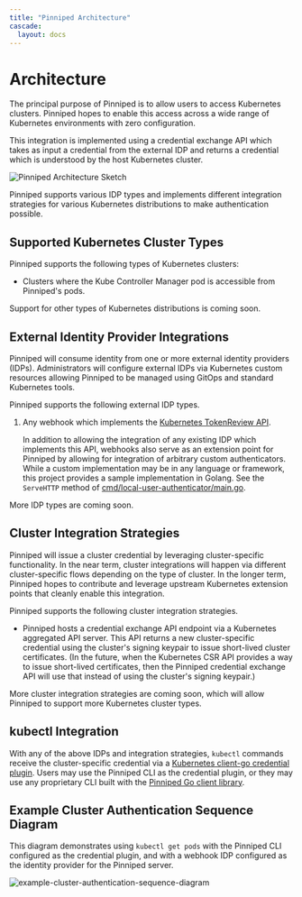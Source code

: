 ```yaml
---
title: "Pinniped Architecture"
cascade:
  layout: docs
---
```


# Architecture

The principal purpose of Pinniped is to allow users to access Kubernetes
clusters. Pinniped hopes to enable this access across a wide range of Kubernetes
environments with zero configuration.

This integration is implemented using a credential exchange API which takes as
input a credential from the external IDP and returns a credential which is understood by the host
Kubernetes cluster.

![Pinniped Architecture Sketch](/docs/img/pinniped_architecture.svg)

Pinniped supports various IDP types and implements different integration strategies
for various Kubernetes distributions to make authentication possible.

## Supported Kubernetes Cluster Types

Pinniped supports the following types of Kubernetes clusters:

- Clusters where the Kube Controller Manager pod is accessible from Pinniped's pods.

Support for other types of Kubernetes distributions is coming soon.

## External Identity Provider Integrations

Pinniped will consume identity from one or more external identity providers
(IDPs). Administrators will configure external IDPs via Kubernetes custom
resources allowing Pinniped to be managed using GitOps and standard Kubernetes tools.

Pinniped supports the following external IDP types.

1. Any webhook which implements the
   [Kubernetes TokenReview API](https://kubernetes.io/docs/reference/access-authn-authz/authentication/#webhook-token-authentication).

   In addition to allowing the integration of any existing IDP which implements this API, webhooks also
   serve as an extension point for Pinniped by allowing for integration of arbitrary custom authenticators.
   While a custom implementation may be in any language or framework, this project provides a
   sample implementation in Golang. See the `ServeHTTP` method of
   [cmd/local-user-authenticator/main.go](https://github.com/vmware-tanzu/pinniped/blob/main/cmd/local-user-authenticator/main.go).

More IDP types are coming soon.

## Cluster Integration Strategies

Pinniped will issue a cluster credential by leveraging cluster-specific
functionality.  In the near term, cluster integrations will happen via different
cluster-specific flows depending on the type of cluster. In the longer term,
Pinniped hopes to contribute and leverage upstream Kubernetes extension points that
cleanly enable this integration.

Pinniped supports the following cluster integration strategies.

* Pinniped hosts a credential exchange API endpoint via a Kubernetes aggregated API server.
This API returns a new cluster-specific credential using the cluster's signing keypair to
issue short-lived cluster certificates. (In the future, when the Kubernetes CSR API
provides a way to issue short-lived certificates, then the Pinniped credential exchange API
will use that instead of using the cluster's signing keypair.)

More cluster integration strategies are coming soon, which will allow Pinniped to
support more Kubernetes cluster types.

## kubectl Integration

With any of the above IDPs and integration strategies, `kubectl` commands receive the
cluster-specific credential via a
[Kubernetes client-go credential plugin](https://kubernetes.io/docs/reference/access-authn-authz/authentication/#client-go-credential-plugins).
Users may use the Pinniped CLI as the credential plugin, or they may use any proprietary CLI
built with the [Pinniped Go client library](https://github.com/vmware-tanzu/pinniped/tree/main/generated).

## Example Cluster Authentication Sequence Diagram

This diagram demonstrates using `kubectl get pods` with the Pinniped CLI configured as the credential plugin,
and with a webhook IDP configured as the identity provider for the Pinniped server.

![example-cluster-authentication-sequence-diagram](/docs/img/pinniped.svg)
